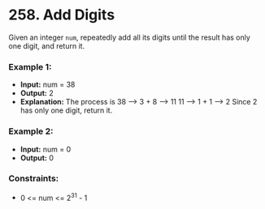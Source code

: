 # 258. Add Digits

Given an integer `num`, repeatedly add all its digits until the result has only one digit, and return it.

 


### Example 1:
- **Input:** num = 38
- **Output:** 2
- **Explanation:** The process is
    38 --> 3 + 8 --> 11
    11 --> 1 + 1 --> 2 
    Since 2 has only one digit, return it.

### Example 2:
- **Input:** num = 0
- **Output:** 0


### Constraints:
- 0 <= num <= 2<sup>31</sup> - 1
